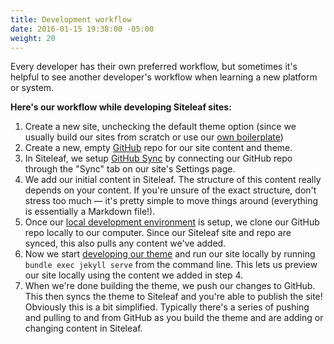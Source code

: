 ```yaml
---
title: Development workflow
date: 2016-01-15 19:38:00 -05:00
weight: 20
---
```


Every developer has their own preferred workflow, but sometimes it's helpful to see another developer's workflow when learning a new platform or system. 

**Here's our workflow while developing Siteleaf sites:**

1. Create a new site, unchecking the default theme option (since we usually build our sites from scratch or use our [own boilerplate](https://github.com/sawyerh/siteleaf-boilerplate))
2. Create a new, empty [GitHub](http://github.com) repo for our site content and theme.
3. In Siteleaf, we setup [GitHub Sync](/theme-development/github-sync/) by connecting our GitHub repo through the "Sync" tab on our site's Settings page.
4. We add our initial content in Siteleaf. The structure of this content really depends on your content. If you're unsure of the exact structure, don't stress too much — it's pretty simple to move things around (everything is essentially a Markdown file!).
5. Once our [local development environment](/theme-development/local-development.html) is setup, we clone our GitHub repo locally to our computer. Since our Siteleaf site and repo are synced, this also pulls any content we've added.
6. Now we start [developing our theme](/theme-development/getting-started.html) and run our site locally by running `bundle exec jekyll serve` from the command line. This lets us preview our site locally using the content we added in step 4.
7. When we're done building the theme, we push our changes to GitHub. This then syncs the theme to Siteleaf and you're able to publish the site! Obviously this is a bit simplified. Typically there's a series of pushing and pulling to and from GitHub as you build the theme and are adding or changing content in Siteleaf.